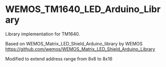 # WEMOS_TM1640_LED_Arduino_Library
Library implementation for TM1640.

Based on WEMOS_Matrix_LED_Shield_Arduino_library by WEMOS
https://github.com/wemos/WEMOS_Matrix_LED_Shield_Arduino_Library

Modified to extend address range from 8x8 to 8x16
